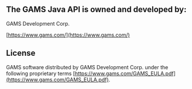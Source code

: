 ## The GAMS Java API is owned and developed by:

GAMS Development Corp.

[https://www.gams.com/](https://www.gams.com/)

## License
GAMS software distributed by GAMS Development Corp. under the following proprietary terms [https://www.gams.com/GAMS_EULA.pdf](https://www.gams.com/GAMS_EULA.pdf). 